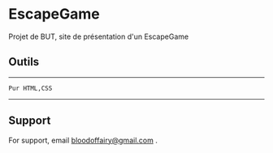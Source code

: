 # EscapeGame
Projet de BUT, site de présentation d'un EscapeGame
## Outils
---
    Pur HTML,CSS
---
## Support

For support, email bloodoffairy@gmail.com .

